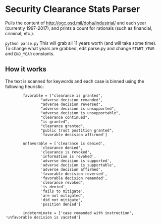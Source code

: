 # Security Clearance Stats Parser

Pulls the content of http://ogc.osd.mil/doha/industrial/ and each year (currently 1997-2017), and prints a count for rationals (such as financial, criminal, etc.).

```python parse.py```
This will grab all 11 years worth (and will take some time).  To change what years are grabbed, edit parse.py and change `START_YEAR` and `END_YEAR` constants.

## How it works
The text is scanned for keywords and each case is binned using the following heuristic:
```
        favorable = ["clearance is granted",
                "adverse decision remanded",
                "adverse decision reversed",
                "adverse decision is unsupported",
                "adverse decision is unsupportable",
                "clearance continued",
                "is granted",
                "clearance granted",
                "public trust postition granted",
                'favorable decision affirmed']

        unfavorable = ['clearance is denied',
                'clearance denied',
                'clearance is revoked',
                'information is revoked',
                'adverse decision is supported',
                'adverse decision is supportable',
                'adverse decision affirmed',
                'favorable decision reversed',
                'favorable decision remanded',
                'clearance revoked',
                'is denied',
                'fails to mitigate',
                'are not mitigated',
                'did not mitigate',
                'position denied']

        indeterminate = ['case remanded with instruction', 'unfavorable decision is vacated']
```
